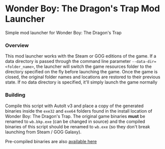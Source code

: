 
# Wonder Boy: The Dragon's Trap Mod Launcher
Simple mod launcher for Wonder Boy: The Dragon's Trap

### Overview
This mod launcher works with the Steam or GOG editions of the game. If a data directory is passed through the command line parameter `--data-dir=<folder_name>`, the launcher will switch the game resources folder to the directory specified on the fly before launching the game. Once the game is closed, the original folder names and locations are restored to their previous state. If no data directory is specified, it'll simply launch the game normally

### Building
Compile this script with AutoIt v3 and place a copy of the generated binaries inside the `exe32` and `exe64` folders found in the install location of Wonder Boy: The Dragon's Trap. The original game binaries **must** be renamed to `wb.bkp.exe` (can be changed in source) and the compiled binaries of this script should be renamed to `wb.exe` (so they don't break launching from Steam / GOG Galaxy). 

Pre-compiled binaries are also [available here](https://github.com/mbc07/WBDT_launcher/releases)
